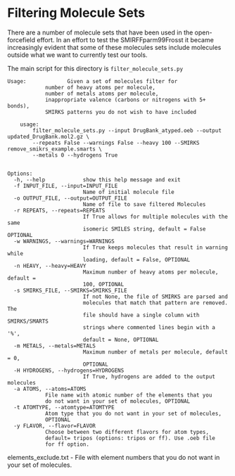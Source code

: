 # Filtering Molecule Sets

There are a number of molecule sets that have been used in the open-forcefield effort. 
In an effort to test the SMIRFFparm99Frosst it became increasingly evident that some of these molecules sets include molecules outside what we want to currently test our tools. 

The main script for this directory is `filter_molecule_sets.py` 

```
Usage:             Given a set of molecules filter for
            number of heavy atoms per molecule,
            number of metals atoms per molecule,
            inappropriate valence (carbons or nitrogens with 5+ bonds),
            SMIRKS patterns you do not wish to have included

    usage:
        filter_molecule_sets.py --input DrugBank_atyped.oeb --output updated_DrugBank.mol2.gz \
        --repeats False --warnings False --heavy 100 --SMIRKS remove_smikrs_example.smarts \
        --metals 0 --hydrogens True
    

Options:
  -h, --help            show this help message and exit
  -f INPUT_FILE, --input=INPUT_FILE
                        Name of initial molecule file
  -o OUTPUT_FILE, --output=OUTPUT_FILE
                        Name of file to save filtered Molecules
  -r REPEATS, --repeats=REPEATS
                        If True allows for multiple molecules with the same
                        isomeric SMILES string, default = False OPTIONAL
  -w WARNINGS, --warnings=WARNINGS
                        If True keeps molecules that result in warning while
                        loading, default = False, OPTIONAL
  -n HEAVY, --heavy=HEAVY
                        Maximum number of heavy atoms per molecule, default =
                        100, OPTIONAL
  -s SMIRKS_FILE, --SMIRKS=SMIRKS_FILE
                        If not None, the file of SMIRKS are parsed and
                        molecules that match that pattern are removed. The
                        file should have a single column with SMIRKS/SMARTS
                        strings where commented lines begin with a '%',
                        default = None, OPTIONAL
  -m METALS, --metals=METALS
                        Maximum number of metals per molecule, default = 0,
                        OPTIONAL
  -H HYDROGENS, --hydrogens=HYDROGENS
                        If True, hydrogens are added to the output molecules
  -a ATOMS, --atoms=ATOMS
			File name with atomic number of the elements that you
			do not want in your set of molecules, OPTIONAL
  -t ATOMTYPE, --atomtype=ATOMTYPE
			Atom type that you do not want in your set of molecules,
			OPTIONAL
  -y FLAVOR, --flavor=FLAVOR
			Choose between two different flavors for atom types, 
			default= tripos (options: tripos or ff). Use .oeb file
			for ff option.
```

elements_exclude.txt - File with element numbers that you do not want in your
set of molecules.

